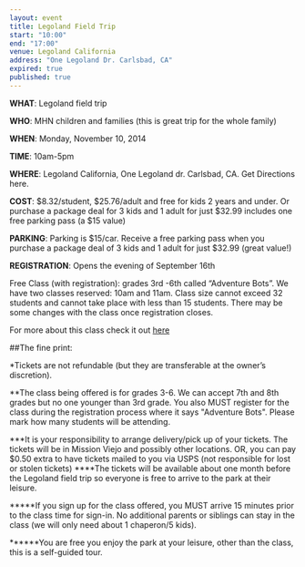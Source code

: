 ```yaml
---
layout: event
title: Legoland Field Trip
start: "10:00"
end: "17:00"
venue: Legoland California
address: "One Legoland Dr. Carlsbad, CA"
expired: true
published: true
---
```


**WHAT**: Legoland field trip

**WHO**: MHN children and families (this is great trip for the whole family)

**WHEN**: Monday, November 10, 2014

**TIME**: 10am-5pm

**WHERE**: Legoland California, One Legoland dr. Carlsbad, CA. Get Directions here.

**COST**: $8.32/student, $25.76/adult and free for kids 2 years and under. Or purchase a package deal for 3 kids and 1 adult for just $32.99 includes one free parking pass (a $15 value)

**PARKING**: Parking is $15/car. Receive a free parking pass when you purchase a package deal of 3 kids and 1 adult for just $32.99 (great value!)

**REGISTRATION**: Opens the evening of  September 16th


Free Class (with registration): grades 3rd -6th called “Adventure Bots”. We have two classes reserved: 10am and 11am. Class size cannot exceed 32 students and cannot take place with less than 15 students. There may be some changes with the class once registration closes.

For more about this class check it out [here](http://california.legoland.com/en/tickets/groups/education_programs/)

##The fine print:

\*Tickets are not refundable (but they are transferable at the owner’s discretion).

\*\*The class being offered is for grades 3-6. We can accept 7th and 8th grades but no one younger than 3rd grade. You also MUST register for the class during the registration process where it says "Adventure Bots". Please mark how many students will be attending.

\*\*\*It is your responsibility to arrange delivery/pick up of your tickets. The tickets will be in Mission Viejo and possibly other locations. OR, you can pay $0.50 extra to have tickets mailed to you via USPS (not responsible for lost or stolen tickets)
\*\*\*\*The tickets will be available about one month before the Legoland field trip so everyone is free to arrive to the park at their leisure.

\*\*\*\*\*If you sign up for the class offered, you MUST arrive 15 minutes prior to the class time for sign-in. No additional parents or siblings can stay in the class (we will only need about 1 chaperon/5 kids).

\*\*\*\*\*\*You are free you enjoy the park at your leisure, other than the class, this is a self-guided tour.
